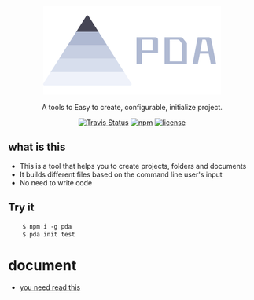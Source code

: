 <p align="center">
  <a href="https://docsify.js.org">
    <img alt="docsify" src="./docs/img/logo.svg">
  </a>
</p>
<p align="center">
  A tools to Easy to create, configurable, initialize project.
</p>
<p align="center">
  <a href="https://travis-ci.org/channg/pda"><img alt="Travis Status" src="https://img.shields.io/travis/QingWei-Li/docsify/master.svg?style=flat-square"></a>
  <a href="https://www.npmjs.com/package/pda"><img alt="npm" src="https://img.shields.io/npm/v/pda.svg?style=flat-square"></a>
  <a href="https://github.com/channg/pda/blob/master/LICENSE"><img alt="license" src="https://img.shields.io/cocoapods/l/AFNetworking.svg"></a>
</p>

## what is this

- This is a tool that helps you to create projects, folders and documents
- It builds different files based on the command line user's input
- No need to write code

## Try it
```
    $ npm i -g pda
    $ pda init test
```

# document
- <a href="https://channg.github.io/pda">you need read this </a>